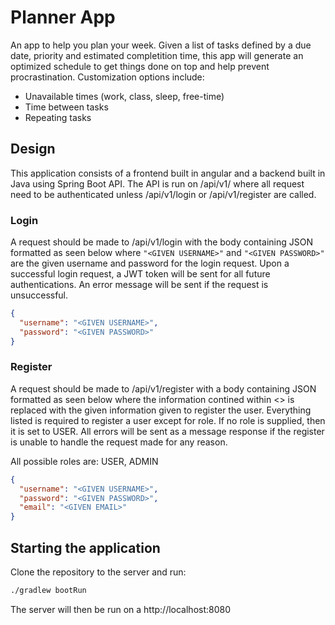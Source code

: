 # Planner App
An app to help you plan your week. Given a list of tasks defined by a due date, priority and estimated completition time, this app will generate an optimized schedule to get things done on top and help prevent procrastination. Customization options include:

* Unavailable times (work, class, sleep, free-time)
* Time between tasks
* Repeating tasks

## Design
This application consists of a frontend built in angular and a backend built in Java using Spring Boot API. The API is run on /api/v1/ where all request need to be authenticated unless /api/v1/login or /api/v1/register are called.

### Login
A request should be made to /api/v1/login with the body containing JSON formatted as seen below where `"<GIVEN USERNAME>"` and `"<GIVEN PASSWORD>"` are the given username and password for the login request. Upon a successful login request, a JWT token will be sent for all future authentications. An error message will be sent if the request is unsuccessful.

```JSON
{
  "username": "<GIVEN USERNAME>",
  "password": "<GIVEN PASSWORD>"
}
```
  
### Register
A request should be made to /api/v1/register with a body containing JSON formatted as seen below where the information contined within <> is replaced with the given information given to register the user. Everything listed is required to register a user except for role. If no role is supplied, then it is set to USER. All errors will be sent as a message response if the register is unable to handle the request made for any reason.

All possible roles are: USER, ADMIN

```JSON
{
  "username": "<GIVEN USERNAME>",
  "password": "<GIVEN PASSWORD>",
  "email": "<GIVEN EMAIL>"
}
```


## Starting the application
Clone the repository to the server and run:

```bash
./gradlew bootRun
```

The server will then be run on a http://localhost:8080
